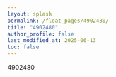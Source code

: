 ```yaml
---
layout: splash
permalink: /float_pages/4902480/
title: "4902480"
author_profile: false
last_modified_at: 2025-06-13
toc: false
---
```

 
4902480
